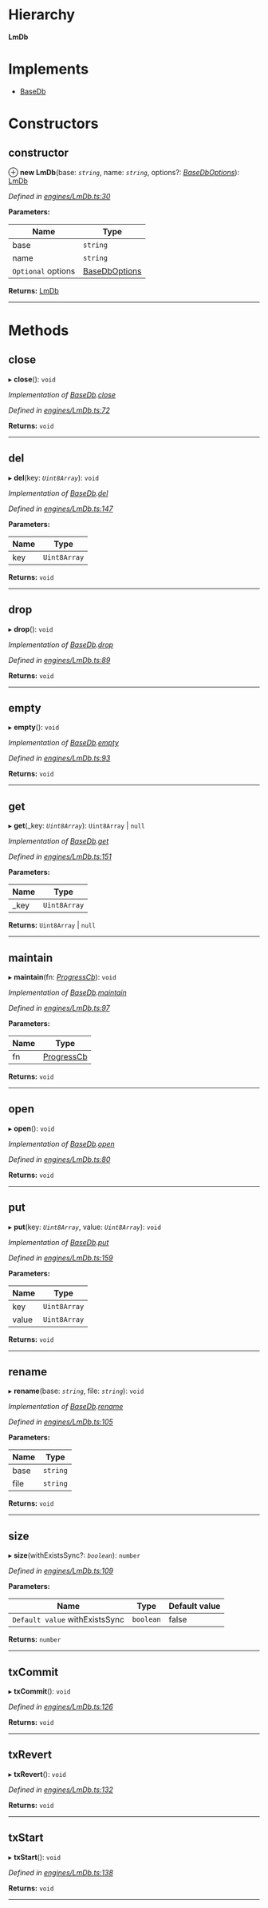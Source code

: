 

# Hierarchy

**LmDb**

# Implements

* [BaseDb](../interfaces/_types_.basedb.md)

# Constructors

<a id="constructor"></a>

##  constructor

⊕ **new LmDb**(base: *`string`*, name: *`string`*, options?: *[BaseDbOptions](../modules/_types_.md#basedboptions)*): [LmDb](_engines_lmdb_.lmdb.md)

*Defined in [engines/LmDb.ts:30](https://github.com/polkadot-js/common/blob/fe0bd25/packages/db/src/engines/LmDb.ts#L30)*

**Parameters:**

| Name | Type |
| ------ | ------ |
| base | `string` |
| name | `string` |
| `Optional` options | [BaseDbOptions](../modules/_types_.md#basedboptions) |

**Returns:** [LmDb](_engines_lmdb_.lmdb.md)

___

# Methods

<a id="close"></a>

##  close

▸ **close**(): `void`

*Implementation of [BaseDb](../interfaces/_types_.basedb.md).[close](../interfaces/_types_.basedb.md#close)*

*Defined in [engines/LmDb.ts:72](https://github.com/polkadot-js/common/blob/fe0bd25/packages/db/src/engines/LmDb.ts#L72)*

**Returns:** `void`

___
<a id="del"></a>

##  del

▸ **del**(key: *`Uint8Array`*): `void`

*Implementation of [BaseDb](../interfaces/_types_.basedb.md).[del](../interfaces/_types_.basedb.md#del)*

*Defined in [engines/LmDb.ts:147](https://github.com/polkadot-js/common/blob/fe0bd25/packages/db/src/engines/LmDb.ts#L147)*

**Parameters:**

| Name | Type |
| ------ | ------ |
| key | `Uint8Array` |

**Returns:** `void`

___
<a id="drop"></a>

##  drop

▸ **drop**(): `void`

*Implementation of [BaseDb](../interfaces/_types_.basedb.md).[drop](../interfaces/_types_.basedb.md#drop)*

*Defined in [engines/LmDb.ts:89](https://github.com/polkadot-js/common/blob/fe0bd25/packages/db/src/engines/LmDb.ts#L89)*

**Returns:** `void`

___
<a id="empty"></a>

##  empty

▸ **empty**(): `void`

*Implementation of [BaseDb](../interfaces/_types_.basedb.md).[empty](../interfaces/_types_.basedb.md#empty)*

*Defined in [engines/LmDb.ts:93](https://github.com/polkadot-js/common/blob/fe0bd25/packages/db/src/engines/LmDb.ts#L93)*

**Returns:** `void`

___
<a id="get"></a>

##  get

▸ **get**(_key: *`Uint8Array`*): `Uint8Array` \| `null`

*Implementation of [BaseDb](../interfaces/_types_.basedb.md).[get](../interfaces/_types_.basedb.md#get)*

*Defined in [engines/LmDb.ts:151](https://github.com/polkadot-js/common/blob/fe0bd25/packages/db/src/engines/LmDb.ts#L151)*

**Parameters:**

| Name | Type |
| ------ | ------ |
| _key | `Uint8Array` |

**Returns:** `Uint8Array` \| `null`

___
<a id="maintain"></a>

##  maintain

▸ **maintain**(fn: *[ProgressCb](../modules/_types_.md#progresscb)*): `void`

*Implementation of [BaseDb](../interfaces/_types_.basedb.md).[maintain](../interfaces/_types_.basedb.md#maintain)*

*Defined in [engines/LmDb.ts:97](https://github.com/polkadot-js/common/blob/fe0bd25/packages/db/src/engines/LmDb.ts#L97)*

**Parameters:**

| Name | Type |
| ------ | ------ |
| fn | [ProgressCb](../modules/_types_.md#progresscb) |

**Returns:** `void`

___
<a id="open"></a>

##  open

▸ **open**(): `void`

*Implementation of [BaseDb](../interfaces/_types_.basedb.md).[open](../interfaces/_types_.basedb.md#open)*

*Defined in [engines/LmDb.ts:80](https://github.com/polkadot-js/common/blob/fe0bd25/packages/db/src/engines/LmDb.ts#L80)*

**Returns:** `void`

___
<a id="put"></a>

##  put

▸ **put**(key: *`Uint8Array`*, value: *`Uint8Array`*): `void`

*Implementation of [BaseDb](../interfaces/_types_.basedb.md).[put](../interfaces/_types_.basedb.md#put)*

*Defined in [engines/LmDb.ts:159](https://github.com/polkadot-js/common/blob/fe0bd25/packages/db/src/engines/LmDb.ts#L159)*

**Parameters:**

| Name | Type |
| ------ | ------ |
| key | `Uint8Array` |
| value | `Uint8Array` |

**Returns:** `void`

___
<a id="rename"></a>

##  rename

▸ **rename**(base: *`string`*, file: *`string`*): `void`

*Implementation of [BaseDb](../interfaces/_types_.basedb.md).[rename](../interfaces/_types_.basedb.md#rename)*

*Defined in [engines/LmDb.ts:105](https://github.com/polkadot-js/common/blob/fe0bd25/packages/db/src/engines/LmDb.ts#L105)*

**Parameters:**

| Name | Type |
| ------ | ------ |
| base | `string` |
| file | `string` |

**Returns:** `void`

___
<a id="size"></a>

##  size

▸ **size**(withExistsSync?: *`boolean`*): `number`

*Defined in [engines/LmDb.ts:109](https://github.com/polkadot-js/common/blob/fe0bd25/packages/db/src/engines/LmDb.ts#L109)*

**Parameters:**

| Name | Type | Default value |
| ------ | ------ | ------ |
| `Default value` withExistsSync | `boolean` | false |

**Returns:** `number`

___
<a id="txcommit"></a>

##  txCommit

▸ **txCommit**(): `void`

*Defined in [engines/LmDb.ts:126](https://github.com/polkadot-js/common/blob/fe0bd25/packages/db/src/engines/LmDb.ts#L126)*

**Returns:** `void`

___
<a id="txrevert"></a>

##  txRevert

▸ **txRevert**(): `void`

*Defined in [engines/LmDb.ts:132](https://github.com/polkadot-js/common/blob/fe0bd25/packages/db/src/engines/LmDb.ts#L132)*

**Returns:** `void`

___
<a id="txstart"></a>

##  txStart

▸ **txStart**(): `void`

*Defined in [engines/LmDb.ts:138](https://github.com/polkadot-js/common/blob/fe0bd25/packages/db/src/engines/LmDb.ts#L138)*

**Returns:** `void`

___

